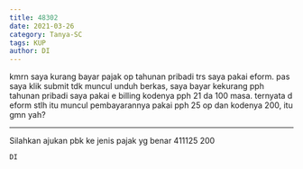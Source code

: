```yaml
---
title: 48302
date: 2021-03-26
category: Tanya-SC
tags: KUP
author: DI
---
```


kmrn saya kurang bayar pajak op tahunan pribadi trs saya pakai eform. pas saya klik submit tdk muncul unduh berkas, saya bayar kekurang pph tahunan pribadi saya pakai e billing kodenya pph 21 da 100 masa. ternyata d eform stlh itu muncul pembayarannya pakai pph 25 op dan kodenya 200, itu gmn yah?

---

Silahkan ajukan pbk ke jenis pajak yg benar 411125 200

`DI`
